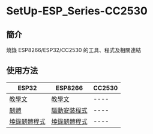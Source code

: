 # SetUp-ESP_Series-CC2530
## 簡介
燒錄 ESP8266/ESP32/CC2530 的工具、程式及相關連結
## 使用方法
|  ESP32   | ESP8266  | CC2530 |
|  ----  | ----  | ----  |
| [教學文](https://swf.com.tw/?p=1335)  | [教學文]() | ----  |
| [韌體](https://github.com/tailer954/SetUp-ESP_Series-CC2530/blob/main/ESP32/esp32-20210418-v1.15.bin) | [驅動安裝程式](https://github.com/nodemcu/nodemcu-devkit/blob/master/Drivers/CH341SER_WINDOWS.zip) | ----  |
| [燒錄韌體程式](https://www.espressif.com/zh-hans/support/download/other-tools)| [燒錄韌體程式](https://github.com/nodemcu/nodemcu-flasher) | ----  |
